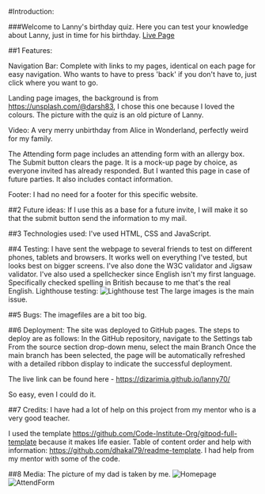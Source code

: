 

#Introduction:

###Welcome to Lanny's birthday quiz. Here you can test your knowledge about Lanny, just in time for his birthday. <a href="https://dizarimia.github.io/lanny70/" target="_blank">Live Page</a>


##1 Features:

Navigation Bar: Complete with links to my pages, identical on each page for easy navigation. Who wants to have to press 'back' if you don't have to, just click where you want to go.

Landing page images, the background is from https://unsplash.com/@darsh83, I chose this one because I loved the colours. The picture with the quiz is an old picture of Lanny. 

Video: A very merry unbirthday from Alice in Wonderland, perfectly weird for my family.

The Attending form page includes an attending form with an allergy box. The Submit button clears the page. It is a mock-up page by choice, as everyone invited has already responded. But I wanted this page in case of future parties.
It also includes contact information.

Footer: I had no need for a footer for this specific website.

##2 Future ideas: If I use this as a base for a future invite, I will make it so that the submit button send the information to my mail. 

##3 Technologies used: I've used HTML, CSS and JavaScript.

##4 Testing: I have sent the webpage to several friends to test on different phones, tablets and browsers. It works well on everything I've tested, but looks best on bigger screens. I've also done the W3C validator and Jigsaw validator. I've also used a spellchecker since English isn't my first language. Specifically checked spelling in British because to me that's the real English. Lighthouse testing: ![Lighthouse test](https://github.com/Dizarimia/lanny70/blob/main/assets/images/lighthouse.png?) The large images is the main issue.

##5 Bugs: The imagefiles are a bit too big.

##6 Deployment: The site was deployed to GitHub pages. The steps to deploy are as follows: In the GitHub repository, navigate to the Settings tab From the source section drop-down menu, select the main Branch Once the main branch has been selected, the page will be automatically refreshed with a detailed ribbon display to indicate the successful deployment.

The live link can be found here - https://dizarimia.github.io/lanny70/

So easy, even I could do it.

##7 Credits: I have had a lot of help on this project from my mentor who is a very good teacher.

I used the template https://github.com/Code-Institute-Org/gitpod-full-template because it makes life easier. Table of content order and help with information: https://github.com/dhakal79/readme-template.
I had help from my mentor with some of the code. 

##8 Media: The picture of my dad is taken by me. ![Homepage](https://github.com/Dizarimia/lanny70/blob/main/assets/images/home.png?) ![AttendForm](https://github.com/Dizarimia/lanny70/blob/main/assets/images/attend.png?) 